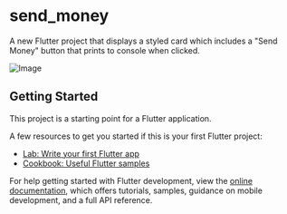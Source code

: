 # send_money

A new Flutter project that displays a styled card which includes a "Send Money" button that prints to console when clicked.

![Image](https://github.com/user-attachments/assets/17d57ba8-ad3d-43f4-9481-499866ca1839)

## Getting Started

This project is a starting point for a Flutter application.

A few resources to get you started if this is your first Flutter project:

- [Lab: Write your first Flutter app](https://docs.flutter.dev/get-started/codelab)
- [Cookbook: Useful Flutter samples](https://docs.flutter.dev/cookbook)

For help getting started with Flutter development, view the
[online documentation](https://docs.flutter.dev/), which offers tutorials,
samples, guidance on mobile development, and a full API reference.

